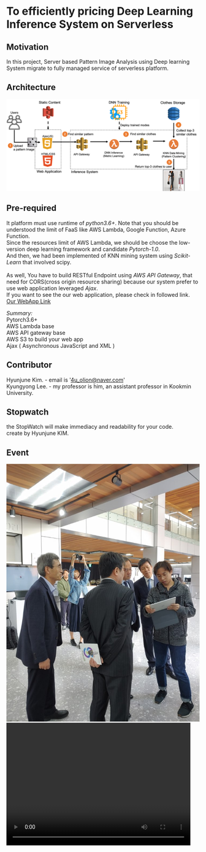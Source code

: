 # To efficiently pricing Deep Learning Inference System on Serverless
##  Motivation
In this project, Server based Pattern Image Analysis using Deep learning System migrate to fully managed service of serverless platform.<br>

## Architecture
![Fundamental Serverelss Architecture](Figures/Fundamental_serverless_Arch.png)

## Pre-required
It platform must use runtime of *python3.6+*.
Note that you should be understood the limit of FaaS like AWS Lambda, Google Function, Azure Function.<br>
Since the resources limit of AWS Lambda, we should be choose the low-version deep learning framework and candidate *Pytorch-1.0*.<br>
And then, we had been implemented of KNN mining system using *Scikit-Learn* that involved scipy.<br>
<br>
As well, You have to build RESTful Endpoint using *AWS API Gateway*, that need for CORS(cross origin resource sharing) because our system prefer to use web application leveraged *Ajax*.<br>
If you want to see the our web application, please check in followed link. <br>
[Our WebApp Link](https://s3.ap-northeast-2.amazonaws.com/crc.kmubigdata.cloud/index.html)



*Summary:*<br>
Pytorch3.6+ <br>
AWS Lambda base <br>
AWS API gateway base <br>
AWS S3 to build your web app<br>
Ajax ( Asynchronous JavaScript and XML )

## Contributor
Hyunjune Kim. - email is '4u_olion@naver.com'<br>
Kyungyong Lee. - my professor is him, an assistant professor in Kookmin University.


## Stopwatch
the StopWatch will make immediacy and readability for your code. <br>
create by Hyunjune KIM.

## Event
![Showcase](Figures/crc_showcase.jpg)
<video width="480" height="320" controls="controls">
  <source src="Figures/fashionsearch.mp4" type="video/mp4">
</video>
